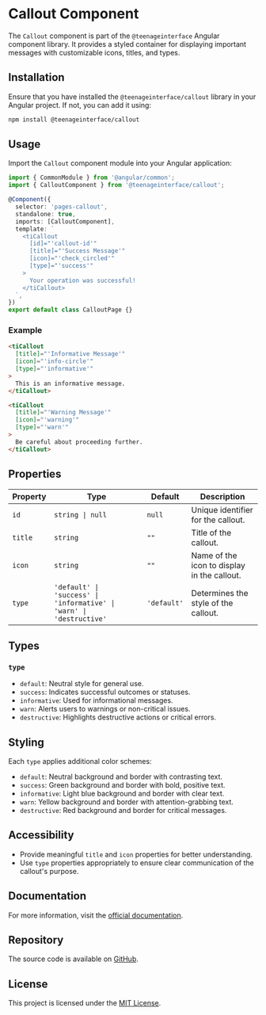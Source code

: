 # Callout Component

The `Callout` component is part of the `@teenageinterface` Angular component library. It provides a styled container for displaying important messages with customizable icons, titles, and types.

## Installation

Ensure that you have installed the `@teenageinterface/callout` library in your Angular project. If not, you can add it using:

```bash
npm install @teenageinterface/callout
```

## Usage

Import the `Callout` component module into your Angular application:

```typescript
import { CommonModule } from '@angular/common';
import { CalloutComponent } from '@teenageinterface/callout';

@Component({
  selector: 'pages-callout',
  standalone: true,
  imports: [CalloutComponent],
  template: `
    <tiCallout
      [id]="'callout-id'"
      [title]="'Success Message'"
      [icon]="'check_circled'"
      [type]="'success'"
    >
      Your operation was successful!
    </tiCallout>
  `,
})
export default class CalloutPage {}
```

### Example

```html
<tiCallout
  [title]="'Informative Message'"
  [icon]="'info-circle'"
  [type]="'informative'"
>
  This is an informative message.
</tiCallout>

<tiCallout
  [title]="'Warning Message'"
  [icon]="'warning'"
  [type]="'warn'"
>
  Be careful about proceeding further.
</tiCallout>
```

## Properties

| Property   | Type                                                             | Default      | Description                                                      |
|------------|------------------------------------------------------------------|--------------|------------------------------------------------------------------|
| `id`       | `string \| null`                                                | `null`       | Unique identifier for the callout.                              |
| `title`    | `string`                                                        | `""`         | Title of the callout.                                            |
| `icon`     | `string`                                                        | `""`         | Name of the icon to display in the callout.                     |
| `type`     | `'default' \| 'success' \| 'informative' \| 'warn' \| 'destructive'` | `'default'` | Determines the style of the callout.                            |

## Types

### `type`

- `default`: Neutral style for general use.
- `success`: Indicates successful outcomes or statuses.
- `informative`: Used for informational messages.
- `warn`: Alerts users to warnings or non-critical issues.
- `destructive`: Highlights destructive actions or critical errors.

## Styling

Each `type` applies additional color schemes:

- `default`: Neutral background and border with contrasting text.
- `success`: Green background and border with bold, positive text.
- `informative`: Light blue background and border with clear text.
- `warn`: Yellow background and border with attention-grabbing text.
- `destructive`: Red background and border for critical messages.

## Accessibility

- Provide meaningful `title` and `icon` properties for better understanding.
- Use `type` properties appropriately to ensure clear communication of the callout's purpose.

## Documentation

For more information, visit the [official documentation]().

## Repository

The source code is available on [GitHub](https://github.com/0K00/teenageinterface).

## License

This project is licensed under the [MIT License](https://github.com/0K00/teenageinterface/blob/main/LICENSE.MD).
